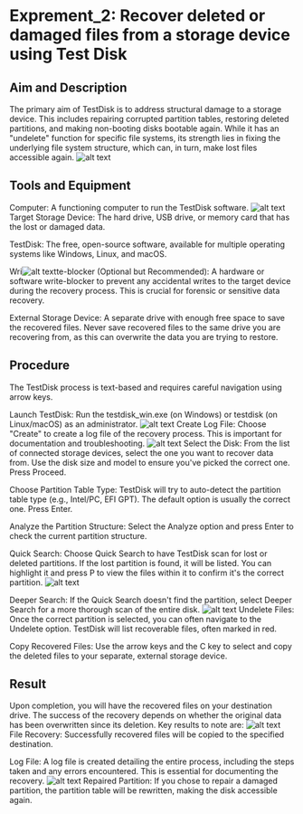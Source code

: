 # Exprement_2: Recover deleted or damaged files from a storage device using Test Disk  
## Aim and Description
The primary aim of TestDisk is to address structural damage to a storage device. This includes repairing corrupted partition tables, restoring deleted partitions, and making non-booting disks bootable again. While it has an "undelete" function for specific file systems, its strength lies in fixing the underlying file system structure, which can, in turn, make lost files accessible again.
![alt text](<screenshorts/Screenshot (2).png>)

## Tools and Equipment
Computer: A functioning computer to run the TestDisk software.
![alt text](<screenshorts/Screenshot (9).png>)
Target Storage Device: The hard drive, USB drive, or memory card that has the lost or damaged data.

TestDisk: The free, open-source software, available for multiple operating systems like Windows, Linux, and macOS.

Wri![alt text](<screenshorts/Screenshot (5).png>)te-blocker (Optional but Recommended): A hardware or software write-blocker to prevent any accidental writes to the target device during the recovery process. This is crucial for forensic or sensitive data recovery.

External Storage Device: A separate drive with enough free space to save the recovered files. Never save recovered files to the same drive you are recovering from, as this can overwrite the data you are trying to restore.

## Procedure
The TestDisk process is text-based and requires careful navigation using arrow keys.

Launch TestDisk: Run the testdisk_win.exe (on Windows) or testdisk (on Linux/macOS) as an administrator.
![alt text](<screenshorts/Screenshot (11).png>)
Create Log File: Choose "Create" to create a log file of the recovery process. This is important for documentation and troubleshooting.
![alt text](<screenshorts/Screenshot (6).png>)
Select the Disk: From the list of connected storage devices, select the one you want to recover data from. Use the disk size and model to ensure you've picked the correct one. Press Proceed.

Choose Partition Table Type: TestDisk will try to auto-detect the partition table type (e.g., Intel/PC, EFI GPT). The default option is usually the correct one. Press Enter.

Analyze the Partition Structure: Select the Analyze option and press Enter to check the current partition structure.

Quick Search: Choose Quick Search to have TestDisk scan for lost or deleted partitions. If the lost partition is found, it will be listed. You can highlight it and press P to view the files within it to confirm it's the correct partition.
![alt text](<screenshorts/Screenshot (10).png>)

Deeper Search: If the Quick Search doesn't find the partition, select Deeper Search for a more thorough scan of the entire disk.
![alt text](<screenshorts/Screenshot (10).png>)
Undelete Files: Once the correct partition is selected, you can often navigate to the Undelete option. TestDisk will list recoverable files, often marked in red.


Copy Recovered Files: Use the arrow keys and the C key to select and copy the deleted files to your separate, external storage device.

## Result
Upon completion, you will have the recovered files on your destination drive. The success of the recovery depends on whether the original data has been overwritten since its deletion. Key results to note are:
![alt text](<screenshorts/Screenshot (10).png>)
File Recovery: Successfully recovered files will be copied to the specified destination.

Log File: A log file is created detailing the entire process, including the steps taken and any errors encountered. This is essential for documenting the recovery.
![alt text](<screenshorts/Screenshot (7).png>)
Repaired Partition: If you chose to repair a damaged partition, the partition table will be rewritten, making the disk accessible again.

